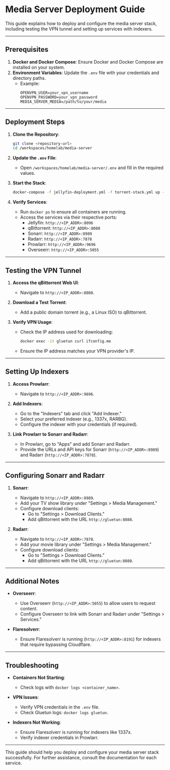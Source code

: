 # Media Server Deployment Guide

This guide explains how to deploy and configure the media server stack, including testing the VPN tunnel and setting up services with indexers.

---

## Prerequisites

1. **Docker and Docker Compose**: Ensure Docker and Docker Compose are installed on your system.
2. **Environment Variables**: Update the `.env` file with your credentials and directory paths.
   - Example:
     ```env
     OPENVPN_USER=your_vpn_username
     OPENVPN_PASSWORD=your_vpn_password
     MEDIA_SERVER_MEDIA=/path/to/your/media
     ```

---

## Deployment Steps

1. **Clone the Repository**:
   ```bash
   git clone <repository-url>
   cd /workspaces/homelab/media-server
   ```

2. **Update the `.env` File**:
   - Open `/workspaces/homelab/media-server/.env` and fill in the required values.

3. **Start the Stack**:
   ```bash
   docker-compose -f jellyfin-deployment.yml -f torrent-stack.yml up -d
   ```

4. **Verify Services**:
   - Run `docker ps` to ensure all containers are running.
   - Access the services via their respective ports:
     - Jellyfin: `http://<IP_ADDR>:8096`
     - qBittorrent: `http://<IP_ADDR>:8080`
     - Sonarr: `http://<IP_ADDR>:8989`
     - Radarr: `http://<IP_ADDR>:7878`
     - Prowlarr: `http://<IP_ADDR>:9696`
     - Overseerr: `http://<IP_ADDR>:5055`

---

## Testing the VPN Tunnel

1. **Access the qBittorrent Web UI**:
   - Navigate to `http://<IP_ADDR>:8080`.

2. **Download a Test Torrent**:
   - Add a public domain torrent (e.g., a Linux ISO) to qBittorrent.

3. **Verify VPN Usage**:
   - Check the IP address used for downloading:
     ```bash
     docker exec -it gluetun curl ifconfig.me
     ```
   - Ensure the IP address matches your VPN provider's IP.

---

## Setting Up Indexers

1. **Access Prowlarr**:
   - Navigate to `http://<IP_ADDR>:9696`.

2. **Add Indexers**:
   - Go to the "Indexers" tab and click "Add Indexer."
   - Select your preferred indexer (e.g., 1337x, RARBG).
   - Configure the indexer with your credentials (if required).

3. **Link Prowlarr to Sonarr and Radarr**:
   - In Prowlarr, go to "Apps" and add Sonarr and Radarr.
   - Provide the URLs and API keys for Sonarr (`http://<IP_ADDR>:8989`) and Radarr (`http://<IP_ADDR>:7878`).

---

## Configuring Sonarr and Radarr

1. **Sonarr**:
   - Navigate to `http://<IP_ADDR>:8989`.
   - Add your TV show library under "Settings > Media Management."
   - Configure download clients:
     - Go to "Settings > Download Clients."
     - Add qBittorrent with the URL `http://gluetun:8080`.

2. **Radarr**:
   - Navigate to `http://<IP_ADDR>:7878`.
   - Add your movie library under "Settings > Media Management."
   - Configure download clients:
     - Go to "Settings > Download Clients."
     - Add qBittorrent with the URL `http://gluetun:8080`.

---

## Additional Notes

- **Overseerr**:
  - Use Overseerr (`http://<IP_ADDR>:5055`) to allow users to request content.
  - Configure Overseerr to link with Sonarr and Radarr under "Settings > Services."

- **Flaresolverr**:
  - Ensure Flaresolverr is running (`http://<IP_ADDR>:8191`) for indexers that require bypassing Cloudflare.

---

## Troubleshooting

- **Containers Not Starting**:
  - Check logs with `docker logs <container_name>`.

- **VPN Issues**:
  - Verify VPN credentials in the `.env` file.
  - Check Gluetun logs: `docker logs gluetun`.

- **Indexers Not Working**:
  - Ensure Flaresolverr is running for indexers like 1337x.
  - Verify indexer credentials in Prowlarr.

---

This guide should help you deploy and configure your media server stack successfully. For further assistance, consult the documentation for each service.

